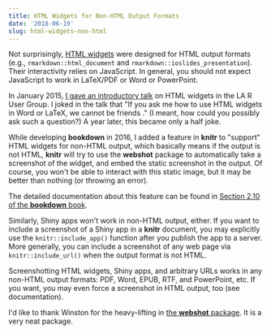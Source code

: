 ```yaml
---
title: HTML Widgets for Non-HTML Output Formats
date: '2018-06-19'
slug: html-widgets-non-html
---
```


Not surprisingly, [HTML widgets](http://www.htmlwidgets.org) were designed for HTML output formats (e.g., `rmarkdown::html_document` and `rmarkdown::ioslides_presentation`). Their interactivity relies on JavaScript. In general, you should not expect JavaScript to work in LaTeX/PDF or Word or PowerPoint.

In January 2015, [I gave an introductory talk](https://www.youtube.com/watch?v=dV4gtARPvu8) on HTML widgets in the LA R User Group. I joked in the talk that "If you ask me how to use HTML widgets in Word or LaTeX, we cannot be friends ." (I meant, how could you possibly ask such a question?) A year later, this became only a half joke.

While developing **bookdown** in 2016, I added a feature in **knitr** to "support" HTML widgets for non-HTML output, which basically means if the output is not HTML, **knitr** will try to use the **webshot** package to automatically take a screenshot of the widget, and embed the static screenshot in the output. Of course, you won't be able to interact with this static image, but it may be better than nothing (or throwing an error).

The detailed documentation about this feature can be found in [Section 2.10 of the **bookdown** book](https://bookdown.org/yihui/bookdown/html-widgets.html).

Similarly, Shiny apps won't work in non-HTML output, either. If you want to include a screenshot of a Shiny app in a **knitr** document, you may explicitly use the `knitr::include_app()` function after you publish the app to a server. More generally, you can include a screenshot of any web page via `knitr::include_url()` when the output format is not HTML.

Screenshotting HTML widgets, Shiny apps, and arbitrary URLs works in any non-HTML output formats: PDF, Word, EPUB, RTF, and PowerPoint, etc. If you want, you may even force a screenshot in HTML output, too (see documentation).

I'd like to thank Winston for the heavy-lifting in [the **webshot** package](https://github.com/wch/webshot). It is a very neat package.
